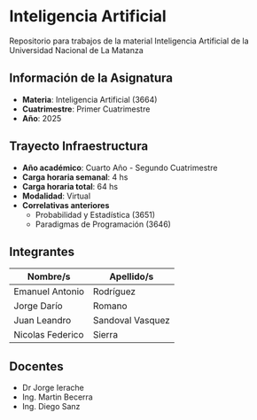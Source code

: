# Inteligencia Artificial
Repositorio para trabajos de la material Inteligencia Artificial de la Universidad Nacional de La Matanza

## Información de la Asignatura
* **Materia**: Inteligencia Artificial (3664)
* **Cuatrimestre**: Primer Cuatrimestre
* **Año**: 2025

## Trayecto Infraestructura
* **Año académico**: Cuarto Año - Segundo Cuatrimestre
* **Carga horaria semanal**: 4 hs
* **Carga horaria total**: 64 hs
* **Modalidad**: Virtual
* **Correlativas anteriores**
  * Probabilidad y Estadística (3651)
  * Paradigmas de Programación (3646)
    
## Integrantes
| Nombre/s | Apellido/s |
|--|--|
| Emanuel Antonio | Rodríguez |
| Jorge Darío | Romano |
| Juan Leandro | Sandoval Vasquez |
| Nicolas Federico | Sierra |

## Docentes
* Dr Jorge Ierache
* Ing. Martin Becerra
* Ing. Diego Sanz
